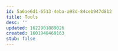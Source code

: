 ```yaml
---
id: 5a6ae6d1-6513-4eba-a98d-84ceb947d812
title: Tools
desc: ''
updated: 1622901889026
created: 1601948469163
stub: false
---
```



